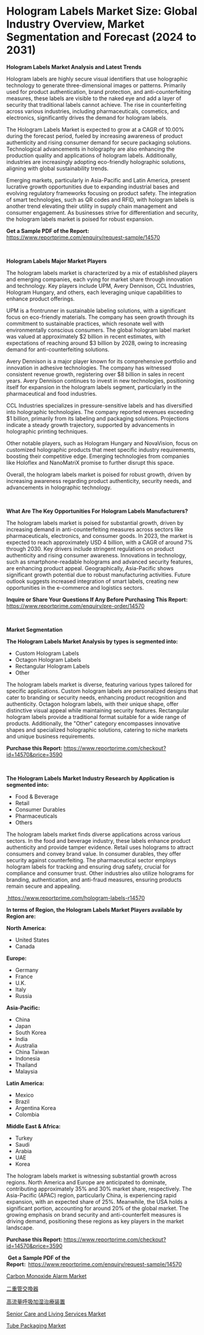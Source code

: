<p><h1>Hologram Labels Market Size: Global Industry Overview, Market Segmentation and Forecast (2024 to 2031)</h1></p><p><strong>Hologram Labels Market Analysis and Latest Trends</strong></p>
<p><p>Hologram labels are highly secure visual identifiers that use holographic technology to generate three-dimensional images or patterns. Primarily used for product authentication, brand protection, and anti-counterfeiting measures, these labels are visible to the naked eye and add a layer of security that traditional labels cannot achieve. The rise in counterfeiting across various industries, including pharmaceuticals, cosmetics, and electronics, significantly drives the demand for hologram labels.</p><p>The Hologram Labels Market is expected to grow at a CAGR of 10.00% during the forecast period, fueled by increasing awareness of product authenticity and rising consumer demand for secure packaging solutions. Technological advancements in holography are also enhancing the production quality and applications of hologram labels. Additionally, industries are increasingly adopting eco-friendly holographic solutions, aligning with global sustainability trends.</p><p>Emerging markets, particularly in Asia-Pacific and Latin America, present lucrative growth opportunities due to expanding industrial bases and evolving regulatory frameworks focusing on product safety. The integration of smart technologies, such as QR codes and RFID, with hologram labels is another trend elevating their utility in supply chain management and consumer engagement. As businesses strive for differentiation and security, the hologram labels market is poised for robust expansion.</p></p>
<p><strong>Get a Sample PDF of the Report:&nbsp;</strong> <a href="https://www.reportprime.com/enquiry/request-sample/14570">https://www.reportprime.com/enquiry/request-sample/14570</a></p>
<p>&nbsp;</p>
<p><strong>Hologram Labels Major Market Players</strong></p>
<p><p>The hologram labels market is characterized by a mix of established players and emerging companies, each vying for market share through innovation and technology. Key players include UPM, Avery Dennison, CCL Industries, Hologram Hungary, and others, each leveraging unique capabilities to enhance product offerings.</p><p>UPM is a frontrunner in sustainable labeling solutions, with a significant focus on eco-friendly materials. The company has seen growth through its commitment to sustainable practices, which resonate well with environmentally conscious consumers. The global hologram label market was valued at approximately $2 billion in recent estimates, with expectations of reaching around $3 billion by 2028, owing to increasing demand for anti-counterfeiting solutions.</p><p>Avery Dennison is a major player known for its comprehensive portfolio and innovation in adhesive technologies. The company has witnessed consistent revenue growth, registering over $8 billion in sales in recent years. Avery Dennison continues to invest in new technologies, positioning itself for expansion in the hologram labels segment, particularly in the pharmaceutical and food industries.</p><p>CCL Industries specializes in pressure-sensitive labels and has diversified into holographic technologies. The company reported revenues exceeding $1 billion, primarily from its labeling and packaging solutions. Projections indicate a steady growth trajectory, supported by advancements in holographic printing techniques.</p><p>Other notable players, such as Hologram Hungary and NovaVision, focus on customized holographic products that meet specific industry requirements, boosting their competitive edge. Emerging technologies from companies like Holoflex and NanoMatriX promise to further disrupt this space.</p><p>Overall, the hologram labels market is poised for robust growth, driven by increasing awareness regarding product authenticity, security needs, and advancements in holographic technology.</p></p>
<p>&nbsp;</p>
<p><strong>What Are The Key Opportunities For Hologram Labels Manufacturers?</strong></p>
<p><p>The hologram labels market is poised for substantial growth, driven by increasing demand in anti-counterfeiting measures across sectors like pharmaceuticals, electronics, and consumer goods. In 2023, the market is expected to reach approximately USD 4 billion, with a CAGR of around 7% through 2030. Key drivers include stringent regulations on product authenticity and rising consumer awareness. Innovations in technology, such as smartphone-readable holograms and advanced security features, are enhancing product appeal. Geographically, Asia-Pacific shows significant growth potential due to robust manufacturing activities. Future outlook suggests increased integration of smart labels, creating new opportunities in the e-commerce and logistics sectors.</p></p>
<p><strong>Inquire or Share Your Questions If Any Before Purchasing This Report:</strong> <a href="https://www.reportprime.com/enquiry/pre-order/14570">https://www.reportprime.com/enquiry/pre-order/14570</a></p>
<p>&nbsp;</p>
<p><strong>Market Segmentation</strong></p>
<p><strong>The Hologram Labels Market Analysis by types is segmented into:</strong></p>
<p><ul><li>Custom Hologram Labels</li><li>Octagon Hologram Labels</li><li>Rectangular Hologram Labels</li><li>Other</li></ul></p>
<p><p>The hologram labels market is diverse, featuring various types tailored for specific applications. Custom hologram labels are personalized designs that cater to branding or security needs, enhancing product recognition and authenticity. Octagon hologram labels, with their unique shape, offer distinctive visual appeal while maintaining security features. Rectangular hologram labels provide a traditional format suitable for a wide range of products. Additionally, the "Other" category encompasses innovative shapes and specialized holographic solutions, catering to niche markets and unique business requirements.</p></p>
<p><strong>Purchase this Report:&nbsp;</strong><a href="https://www.reportprime.com/checkout?id=14570&price=3590">https://www.reportprime.com/checkout?id=14570&price=3590</a></p>
<p>&nbsp;</p>
<p><strong>The Hologram Labels Market Industry Research by Application is segmented into:</strong></p>
<p><ul><li>Food & Beverage</li><li>Retail</li><li>Consumer Durables</li><li>Pharmaceuticals</li><li>Others</li></ul></p>
<p><p>The hologram labels market finds diverse applications across various sectors. In the food and beverage industry, these labels enhance product authenticity and provide tamper evidence. Retail uses holograms to attract consumers and convey brand value. In consumer durables, they offer security against counterfeiting. The pharmaceutical sector employs hologram labels for tracking and ensuring drug safety, crucial for compliance and consumer trust. Other industries also utilize holograms for branding, authentication, and anti-fraud measures, ensuring products remain secure and appealing.</p></p>
<p><a href="https://www.reportprime.com/hologram-labels-r14570">&nbsp;https://www.reportprime.com/hologram-labels-r14570</a></p>
<p><strong>In terms of Region, the Hologram Labels Market Players available by Region are:</strong></p>
<p>
    <p> <strong> North America: </strong>
        <ul>
            <li>United States</li>
            <li>Canada</li>
        </ul>
        </p> 
    <p> <strong> Europe: </strong>
        <ul>
            <li>Germany</li>
            <li>France</li>
            <li>U.K.</li>
            <li>Italy</li>
            <li>Russia</li>
        </ul>
        </p> 
    <p> <strong> Asia-Pacific: </strong>
        <ul>
            <li>China</li>
            <li>Japan</li>
            <li>South Korea</li>
            <li>India</li>
            <li>Australia</li>
            <li>China Taiwan</li>
            <li>Indonesia</li>
            <li>Thailand</li>
            <li>Malaysia</li>
        </ul>
        </p> 
    <p> <strong> Latin America: </strong>
        <ul>
            <li>Mexico</li>
            <li>Brazil</li>
            <li>Argentina Korea</li>
            <li>Colombia</li>
        </ul>
        </p> 
    <p> <strong> Middle East & Africa: </strong>
        <ul>
            <li>Turkey</li>
            <li>Saudi</li>
            <li>Arabia</li>
            <li>UAE</li>
            <li>Korea</li>
        </ul>
    </p>
    </p>
<p><p>The hologram labels market is witnessing substantial growth across regions. North America and Europe are anticipated to dominate, contributing approximately 35% and 30% market share, respectively. The Asia-Pacific (APAC) region, particularly China, is experiencing rapid expansion, with an expected share of 25%. Meanwhile, the USA holds a significant portion, accounting for around 20% of the global market. The growing emphasis on brand security and anti-counterfeit measures is driving demand, positioning these regions as key players in the market landscape.</p></p>
<p><strong>Purchase this Report: </strong><a href="https://www.reportprime.com/checkout?id=14570&price=3590">https://www.reportprime.com/checkout?id=14570&price=3590</a></p>
<p>&nbsp;<strong>Get a Sample PDF of the Report:&nbsp;&nbsp;</strong><a href="https://www.reportprime.com/enquiry/request-sample/14570">https://www.reportprime.com/enquiry/request-sample/14570</a></p>
<p><strong></strong></p>
<p><p><a href="https://issuu.com/reportprime-2/docs/carbon-monoxide-alarm-market-size-2_ad655235022266">Carbon Monoxide Alarm Market</a></p><p><a href="https://medium.com/@ismaelblick2023/double-pipe-exchanger-market-%E3%81%AF-%E3%82%B3%E3%82%B9%E3%83%88%E7%AE%A1%E7%90%86%E3%81%A8%E5%8A%B9%E7%8E%87%E5%90%91%E4%B8%8A%E3%82%92%E5%84%AA%E5%85%88%E3%81%97%E3%81%BE%E3%81%99-%E3%81%95%E3%82%89%E3%81%AB-%E5%A0%B1%E5%91%8A%E6%9B%B8%E3%81%AF%E5%B8%82%E5%A0%B4%E3%81%AE%E9%9C%80%E8%A6%81%E9%9D%A2%E3%81%A8%E4%BE%9B%E7%B5%A6%E9%9D%A2%E3%81%AE%E4%B8%A1%E6%96%B9%E3%82%92%E3%82%AB%E3%83%90%E3%83%BC%E3%81%97%E3%81%A6%E3%81%84%E3%81%BE%E3%81%99-double-pipe-e1c354cc86a2">二重管交換器</a></p><p><a href="https://medium.com/@aminohtc4/high-flow-respiratory-humidification-therapy-apparatus-e3854b59a641">高流量呼吸加湿治療装置</a></p><p><a href="https://github.com/KamrulHadi87/Market-Research-Report-List-1/blob/main/senior-care-and-living-services-market.md">Senior Care and Living Services Market</a></p><p><a href="https://medium.com/@madw10245644/the-tube-packaging-market-has-witnessed-significant-growth-in-recent-years-and-this-trend-is-9da27ed3b04c">Tube Packaging Market</a></p></p>
